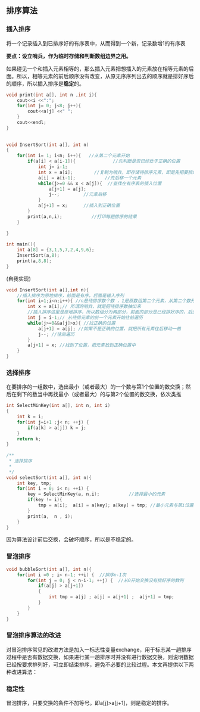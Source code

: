 ## 排序算法

### 插入排序
将一个记录插入到已排序好的有序表中，从而得到一个新，记录数增1的有序表

**要点：设立哨兵，作为临时存储和判断数组边界之用。**

如果碰见一个和插入元素相等的，那么插入元素把想插入的元素放在相等元素的后面。所以，相等元素的前后顺序没有改变，从原无序序列出去的顺序就是排好序后的顺序，所以插入排序是**稳定**的。

``` c++
void print(int a[], int n ,int i){  
    cout<<i <<":";  
    for(int j= 0; j<8; j++){  
        cout<<a[j] <<" ";  
    }  
    cout<<endl;  
}  
  
  
void InsertSort(int a[], int n)  
{  
    for(int i= 1; i<n; i++){   //从第二个元素开始
        if(a[i] < a[i-1]){              //先判断是否已经处于正确的位置
            int j= i-1;   
            int x = a[i];        //复制为哨兵，即存储待排序元素，即是先把要排的元素抽出来，后面方便移动  
            a[i] = a[i-1];           //先后移一个元素  
            while(j>=0 && x < a[j]){  //查找在有序表的插入位置  
                a[j+1] = a[j];  
                j--;         //元素后移  
            }  
            a[j+1] = x;      //插入到正确位置  
        }  
        print(a,n,i);           //打印每趟排序的结果  
    }  
      
}  
  
int main(){  
    int a[8] = {3,1,5,7,2,4,9,6};  
    InsertSort(a,8);  
    print(a,8,8);  
}  

```


(自我实现)
``` c++
void InsertSort(int a[],int n){
	//插入排序为原地排序，前面是有序，后面是输入序列 
	for(int i=1;i<n;i++){ //n是待排序数个数 ，1是原数组第二个元素，从第二个数开始 
		int x = a[i];// 所谓的哨兵，就是把待排序数抽出来 
		//插入排序这里是原地排序，所以数组分为两部分，前面的部分是已经排好序的，后面的序列是输入序列 
		int j = i-1;// 从待排元素的前一个元素开始往前遍历 
		while(j>=0&&a[j]>x){ //找正确的位置 
			a[j+1] = a[j]; //如果不是正确的位置，就把所有元素往后移动一格 
			j--; //往后遍历 
		}
		a[j+1] = x; //找到了位置，把元素放到正确位置中 
	}
}
```



### 选择排序
在要排序的一组数中，选出最小（或者最大）的一个数与第1个位置的数交换；然后在剩下的数当中再找最小（或者最大）的与第2个位置的数交换，依次类推

``` c++
int SelectMinKey(int a[], int n, int i)  
{  
    int k = i;  
    for(int j=i+1 ;j< n; ++j) {  
        if(a[k] > a[j]) k = j;  
    }  
    return k;  
}  
  
/** 
 * 选择排序 
 * 
 */  
void selectSort(int a[], int n){  
    int key, tmp;  
    for(int i = 0; i< n; ++i) {  
        key = SelectMinKey(a, n,i);           //选择最小的元素  
        if(key != i){  
            tmp = a[i];  a[i] = a[key]; a[key] = tmp; //最小元素与第i位置元素互换  
        }  
        print(a,  n , i);  
    }  
}  

```


因为算法设计前后交换，会破坏顺序，所以是不稳定的。


### 冒泡排序
``` c++
void bubbleSort(int a[], int n){  
    for(int i =0 ; i< n-1; ++i) {  //排序n-1次
        for(int j = 0; j < n-i-1; ++j) {  //从0开始交换没有排好序的数列
            if(a[j] > a[j+1])  
            {  
                int tmp = a[j] ; a[j] = a[j+1] ;  a[j+1] = tmp;  
            }  
        }  
    }  
}  
```

### 冒泡排序算法的改进

对冒泡排序常见的改进方法是加入一标志性变量exchange，用于标志某一趟排序过程中是否有数据交换，如果进行某一趟排序时并没有进行数据交换，则说明数据已经按要求排列好，可立即结束排序，避免不必要的比较过程。本文再提供以下两种改进算法：

### 稳定性
冒泡排序，只要交换的条件不加等号。即a[j]>a[j+1]，则是稳定的排序。